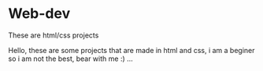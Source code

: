 # Web-dev
These are html/css projects 

Hello, these are some projects that are made 
in html and css, i am a beginer so i am not
the best, bear with me :) ...

